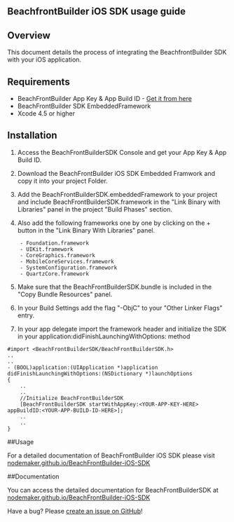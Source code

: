 ## BeachfrontBuilder iOS SDK usage guide

## Overview
This document details the process of integrating the BeachfrontBuilder SDK with your iOS application. 

## Requirements

* BeachFrontBuilder App Key & App Build ID - [Get it from here](http://beachfrontbuilder.com/signup)
* BeachFrontBuilder SDK EmbeddedFramework
* Xcode 4.5 or higher

## Installation
1. Access the BeachFrontBuilderSDK Console and get your App Key & App Build ID.

2. Download the BeachFrontBuilder iOS SDK Embedded Framwork and copy it into your project Folder.

3. Add the BeachFrontBuilderSDK.embeddedFramework to your project and include BeachFrontBuilderSDK.framework in the "Link Binary with Libraries" panel in the project "Build Phases" section.

4. Also add the following frameworks one by one by clicking on the + button in the "Link Binary With Libraries" panel.
```
	- Foundation.framework
	- UIKit.framework
	- CoreGraphics.framework
	- MobileCoreServices.framework
	- SystemConfiguration.framework
	- QuartzCore.framework
```
5. Make sure that the BeachFrontBuilderSDK.bundle is included in the "Copy Bundle Resources" panel.

6. In your Build Settings add the flag "-ObjC" to your "Other Linker Flags" entry.

7. In your app delegate import the framework header and initialize the SDK in your application:didFinishLaunchingWithOptions: method

```
#import <BeachFrontBuilderSDK/BeachFrontBuilderSDK.h>
..
..
- (BOOL)application:(UIApplication *)application didFinishLaunchingWithOptions:(NSDictionary *)launchOptions
{	
	..
	..
    //Initialize BeachFrontBuilderSDK
    [BeachFrontBuilderSDK startWithAppKey:<YOUR-APP-KEY-HERE> appBuildID:<YOUR-APP-BUILD-ID-HERE>];
    ..
    ..
}
```

##Usage

For a detailed documentation of BeachFrontBuilder iOS SDK please visit [nodemaker.github.io/BeachFrontBuilder-iOS-SDK](http://nodemaker.github.io/BeachFrontBuilder-iOS-SDK)

##Documentation

You can access the detailed documentation for BeachFrontBuilderSDK at [nodemaker.github.io/BeachFrontBuilder-iOS-SDK](http://nodemaker.github.io/BeachFrontBuilder-iOS-SDK) 

Have a bug? Please [create an issue on GitHub](https://github.com/nodemaker/BeachFrontBuilder-iOS-SDK/issues)!